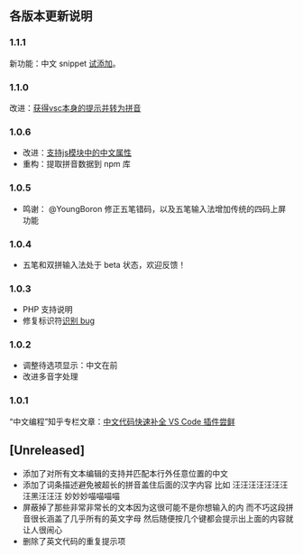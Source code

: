 ## 各版本更新说明

### 1.1.1

新功能：中文 snippet [试添加](https://github.com/program-in-chinese/vscode_Chinese_Input_Assistant/pull/24)。

### 1.1.0

改进：[获得vsc本身的提示并转为拼音](https://github.com/program-in-chinese/vscode_Chinese_Input_Assistant/pull/20)

### 1.0.6

- 改进：[支持js模块中的中文属性](https://github.com/program-in-chinese/vscode_Chinese_Input_Assistant/issues/18)
- 重构：提取拼音数据到 npm 库

### 1.0.5

- 鸣谢： @YoungBoron 修正五笔错码，以及五笔输入法增加传统的四码上屏功能

### 1.0.4

- 五笔和双拼输入法处于 beta 状态，欢迎反馈！

### 1.0.3

- PHP 支持说明
- 修复标识符[识别 bug](https://github.com/program-in-chinese/vscode_Chinese_Input_Assistant/issues/8)

### 1.0.2

- 调整待选项显示：中文在前
- 改进多音字处理

### 1.0.1

“中文编程”知乎专栏文章：[中文代码快速补全 VS Code 插件尝鲜](https://zhuanlan.zhihu.com/p/138708196)

## [Unreleased]

- 添加了对所有文本编辑的支持并匹配本行外任意位置的中文
- 添加了词条描述避免被超长的拼音盖住后面的汉字内容 比如 汪汪汪汪汪汪汪汪黑汪汪汪 妙妙妙喵喵喵喵
- 屏蔽掉了那些非常非常长的文本因为这很可能不是你想输入的内 而不巧这段拼音很长涵盖了几乎所有的英文字母 然后随便按几个键都会提示出上面的内容就让人很闹心
- 删除了英文代码的重复提示项